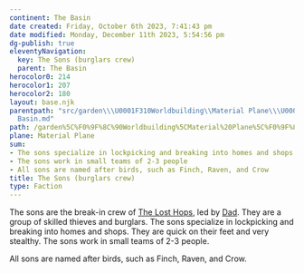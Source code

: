 ```yaml
---
continent: The Basin
date created: Friday, October 6th 2023, 7:41:43 pm
date modified: Monday, December 11th 2023, 5:54:56 pm
dg-publish: true
eleventyNavigation:
  key: The Sons (burglars crew)
  parent: The Basin
herocolor0: 214
herocolor1: 207
herocolor2: 180
layout: base.njk
parentpath: "src/garden\\\U0001F310Worldbuilding\\Material Plane\\\U0001F3DE️The Basin/The
  Basin.md"
path: /garden%5C%F0%9F%8C%90Worldbuilding%5CMaterial%20Plane%5C%F0%9F%8F%9E%EF%B8%8FThe%20Basin%5CFactions%5CLost%20Hops/The%20Sons%20%28burglars%20crew%29/
plane: Material Plane
sum:
- The sons specialize in lockpicking and breaking into homes and shops
- The sons work in small teams of 2-3 people
- All sons are named after birds, such as Finch, Raven, and Crow
title: The Sons (burglars crew)
type: Faction
---
```


The sons are the break-in crew of [The Lost Hops](/garden/%F0%9F%8C%90Worldbuilding%5CMaterial%20Plane%5C%F0%9F%8F%9E%EF%B8%8FThe%20Basin%5CFactions%5CLost%20Hops/The%20Lost%20Hops), led by [Dad](/garden/%F0%9F%8C%90Worldbuilding%5CMaterial%20Plane%5C%F0%9F%8F%9E%EF%B8%8FThe%20Basin%5CFactions%5CLost%20Hops/Dad). They are a group of skilled thieves and burglars. The sons specialize in lockpicking and breaking into homes and shops. They are quick on their feet and very stealthy. The sons work in small teams of 2-3 people.

All sons are named after birds, such as Finch, Raven, and Crow.
